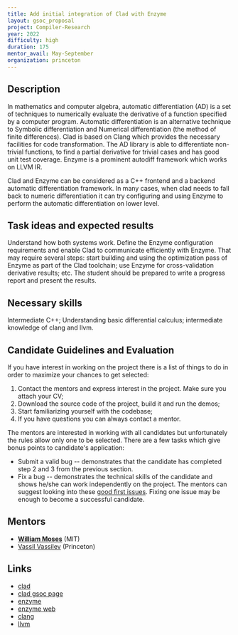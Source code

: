 ```yaml
---
title: Add initial integration of Clad with Enzyme
layout: gsoc_proposal
project: Compiler-Research
year: 2022
difficulty: high
duration: 175
mentor_avail: May-September
organization: princeton
---
```


## Description

In mathematics and computer algebra, automatic differentiation (AD) is a set of
techniques to numerically evaluate the derivative of a function specified by a
computer program. Automatic differentiation is an alternative technique to
Symbolic differentiation and Numerical differentiation (the method of finite
differences). Clad is based on Clang which provides the necessary facilities for
code transformation. The AD library is able to differentiate non-trivial
functions, to find a partial derivative for trivial cases and has good unit test
coverage. Enzyme is a prominent autodiff framework which works on LLVM IR.

Clad and Enzyme can be considered as a C++ frontend and a backend automatic
differentiation framework. In many cases, when clad needs to fall back to
numeric differentiation it can try configuring and using Enzyme to perform the
automatic differentiation on lower level.

## Task ideas and expected results

Understand how both systems work. Define the Enzyme configuration requirements
and enable Clad to communicate efficiently with Enzyme. That may require several
steps: start building and using the optimization pass of Enzyme as part of the
Clad toolchain; use Enzyme for cross-validation derivative results; etc. The
student should be prepared to write a progress report and present the results.

## Necessary skills

Intermediate C++; Understanding basic differential calculus; intermediate
knowledge of clang and llvm.

## Candidate Guidelines and Evaluation

If you have interest in working on the project there is a list of things to do
in order to maximize your chances to get selected:

1. Contact the mentors and express interest in the project. Make sure you attach
   your CV;
2. Download the source code of the project, build it and run the demos;
3. Start familiarizing yourself with the codebase;
4. If you have questions you can always contact a mentor.

The mentors are interested in working with all candidates but unfortunately the
rules allow only one to be selected. There are a few tasks which give bonus
points to candidate's application:

- Submit a valid bug -- demonstrates that the candidate has completed step 2 and
  3 from the previous section.
- Fix a bug -- demonstrates the technical skills of the candidate and shows
  he/she can work independently on the project. The mentors can suggest looking
  into these
  [good first issues](https://github.com/vgvassilev/clad/labels/good%20first%20issue).
  Fixing one issue may be enough to become a successful candidate.

## Mentors

- **[William Moses](mailto:wmoses@mit.edu)** (MIT)
- [Vassil Vassilev](mailto:vvasilev@cern.ch) (Princeton)

## Links

- [clad](https://github.com/vgvassilev/clad)
- [clad gsoc page](https://github.com/vgvassilev/clad/wiki/GSoC-2022)
- [enzyme](https://github.com/EnzymeAD/Enzyme)
- [enzyme web](https://enzyme.mit.edu)
- [clang](http://clang.llvm.org/)
- [llvm](http://llvm.org/)
